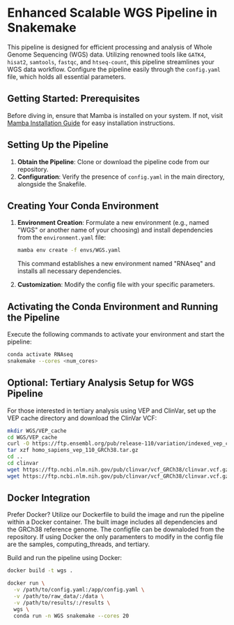 # Enhanced Scalable WGS Pipeline in Snakemake

This pipeline is designed for efficient processing and analysis of Whole Genome Sequencing (WGS) data. Utilizing renowned tools like `GATK4`, `hisat2`, `samtools`, `fastqc`, and `htseq-count`, this pipeline streamlines your WGS data workflow. Configure the pipeline easily through the `config.yaml` file, which holds all essential parameters.

## Getting Started: Prerequisites

Before diving in, ensure that Mamba is installed on your system. If not, visit [Mamba Installation Guide](https://mamba.readthedocs.io/en/latest/installation/mamba-installation.html) for easy installation instructions.

## Setting Up the Pipeline

1. **Obtain the Pipeline**: Clone or download the pipeline code from our repository.
2. **Configuration**: Verify the presence of `config.yaml` in the main directory, alongside the Snakefile.

## Creating Your Conda Environment

1. **Environment Creation**: Formulate a new environment (e.g., named "WGS" or another name of your choosing) and install dependencies from the `environment.yaml` file:
   
   ```bash
   mamba env create -f envs/WGS.yaml
   ```

   This command establishes a new environment named "RNAseq" and installs all necessary dependencies.
   
2. **Customization**: Modify the config file with your specific parameters.

## Activating the Conda Environment and Running the Pipeline

Execute the following commands to activate your environment and start the pipeline:

```bash
conda activate RNAseq
snakemake --cores <num_cores>
```

## Optional: Tertiary Analysis Setup for WGS Pipeline

For those interested in tertiary analysis using VEP and ClinVar, set up the VEP cache directory and download the ClinVar VCF:

```bash
mkdir WGS/VEP_cache
cd WGS/VEP_cache
curl -O https://ftp.ensembl.org/pub/release-110/variation/indexed_vep_cache/homo_sapiens_vep_110_GRCh38.tar.gz
tar xzf homo_sapiens_vep_110_GRCh38.tar.gz
cd ..
cd clinvar
wget https://ftp.ncbi.nlm.nih.gov/pub/clinvar/vcf_GRCh38/clinvar.vcf.gz
wget https://ftp.ncbi.nlm.nih.gov/pub/clinvar/vcf_GRCh38/clinvar.vcf.gz.tbi
```

## Docker Integration

Prefer Docker? Utilize our Dockerfile to build the image and run the pipeline within a Docker container. The built image includes all dependencies and the GRCh38 reference genome. The configfile can be downaloded from the repository.
If using Docker the only paramenters to modify in the config file are the samples, computing_threads, and tertiary.

Build and run the pipeline using Docker:

```bash
docker build -t wgs .

docker run \
  -v /path/to/config.yaml:/app/config.yaml \
  -v /path/to/raw_data/:/data \
  -v /path/to/results/:/results \
  wgs \
  conda run -n WGS snakemake --cores 20
```
